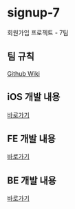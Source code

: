 # signup-7
회원가입 프로젝트 - 7팀

## 팀 규칙

[Github Wiki][team-rule]

## iOS 개발 내용

[바로가기][ios-dev]

## FE 개발 내용

[바로가기][fe-dev]

## BE 개발 내용

[바로가기][be-dev]

[team-rule]: https://github.com/codesquad-memeber-2020/signup-7/wiki/회원가입-프로젝트-7팀-규칙
[ios-dev]: https://github.com/codesquad-memeber-2020/signup-7/wiki/iOS-개발-진행상황
[fe-dev]: https://github.com/codesquad-memeber-2020/signup-7/wiki/FE-개발-진행상황
[be-dev]: https://github.com/codesquad-memeber-2020/signup-7/wiki/BE-개발-진행상황
